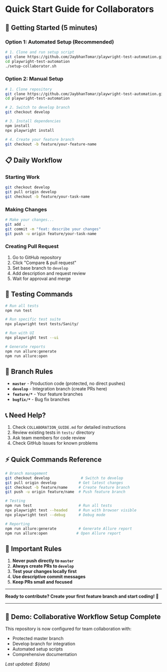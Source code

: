 # Quick Start Guide for Collaborators

## 🚀 Getting Started (5 minutes)

### Option 1: Automated Setup (Recommended)
```bash
# 1. Clone and run setup script
git clone https://github.com/JaybhanTomar/playwright-test-automation.git
cd playwright-test-automation
./setup-collaborator.sh
```

### Option 2: Manual Setup
```bash
# 1. Clone repository
git clone https://github.com/JaybhanTomar/playwright-test-automation.git
cd playwright-test-automation

# 2. Switch to develop branch
git checkout develop

# 3. Install dependencies
npm install
npx playwright install

# 4. Create your feature branch
git checkout -b feature/your-feature-name
```

## 📋 Daily Workflow

### Starting Work
```bash
git checkout develop
git pull origin develop
git checkout -b feature/your-task-name
```

### Making Changes
```bash
# Make your changes...
git add .
git commit -m "feat: describe your changes"
git push -u origin feature/your-task-name
```

### Creating Pull Request
1. Go to GitHub repository
2. Click "Compare & pull request"
3. Set base branch to `develop`
4. Add description and request review
5. Wait for approval and merge

## 🧪 Testing Commands

```bash
# Run all tests
npm run test

# Run specific test suite
npx playwright test tests/Sanity/

# Run with UI
npx playwright test --ui

# Generate reports
npm run allure:generate
npm run allure:open
```

## 🌿 Branch Rules

- **`master`** - Production code (protected, no direct pushes)
- **`develop`** - Integration branch (create PRs here)
- **`feature/*`** - Your feature branches
- **`bugfix/*`** - Bug fix branches

## 📞 Need Help?

1. Check `COLLABORATION_GUIDE.md` for detailed instructions
2. Review existing tests in `tests/` directory
3. Ask team members for code review
4. Check GitHub Issues for known problems

## ⚡ Quick Commands Reference

```bash
# Branch management
git checkout develop              # Switch to develop
git pull origin develop          # Get latest changes
git checkout -b feature/name     # Create feature branch
git push -u origin feature/name  # Push feature branch

# Testing
npm run test                     # Run all tests
npx playwright test --headed     # Run with browser visible
npx playwright test --debug      # Debug mode

# Reporting
npm run allure:generate          # Generate Allure report
npm run allure:open             # Open Allure report
```

## 🚨 Important Rules

1. **Never push directly to `master`**
2. **Always create PRs to `develop`**
3. **Test your changes locally first**
4. **Use descriptive commit messages**
5. **Keep PRs small and focused**

---

**Ready to contribute? Create your first feature branch and start coding!** 🎉

---

## 📝 **Demo: Collaborative Workflow Setup Complete**

This repository is now configured for team collaboration with:
- Protected master branch
- Develop branch for integration
- Automated setup scripts
- Comprehensive documentation

*Last updated: $(date)*
